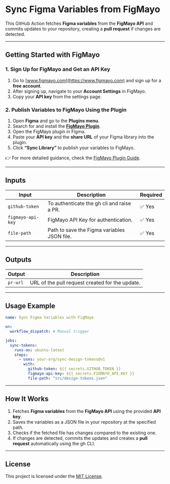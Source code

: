 # Sync Figma Variables from FigMayo

This GitHub Action fetches **Figma variables** from the **FigMayo API** and commits updates to your repository, creating a **pull request** if changes are detected.

---

## **Getting Started with FigMayo**

### **1. Sign Up for FigMayo and Get an API Key**

1. Go to [www.figmayo.com](https://www.figmayo.com) and sign up for a **free account**.
2. After signing up, navigate to your **Account Settings** in FigMayo.
3. Copy your **API key** from the settings page.

### **2. Publish Variables to FigMayo Using the Plugin**

1. Open **Figma** and go to the **Plugins menu**.
2. Search for and install the [**FigMayo Plugin**](https://www.figma.com/community/plugin/1426513201495859669).
3. Open the FigMayo plugin in Figma.
4. Paste your **API key** and the **share URL** of your Figma library into the plugin.
5. Click **“Sync Library”** to publish your variables to FigMayo.

👉 For more detailed guidance, check the [FigMayo Plugin Guide](https://help.figmayo.com/sites/PUCaV8RF/FigMayo-How-To-Guide/c/277:869?).

---

## **Inputs**

| Input             | Description                                 | Required |
| ----------------- | ------------------------------------------- | -------- |
| `github-token`    | To authenticate the gh cli and raise a PR.  | ✅ Yes   |
| `figmayo-api-key` | FigMayo API Key for authentication.         | ✅ Yes   |
| `file-path`       | Path to save the Figma variables JSON file. | ✅ Yes   |

---

## **Outputs**

| Output   | Description                                     |
| -------- | ----------------------------------------------- |
| `pr-url` | URL of the pull request created for the update. |

---

## **Usage Example**

```yaml
name: Sync Figma Variables with FigMayo

on:
  workflow_dispatch: # Manual trigger

jobs:
  sync-tokens:
    runs-on: ubuntu-latest
    steps:
      - uses: your-org/sync-design-tokens@v1
        with:
          github-token: ${{ secrets.GITHUB_TOKEN }}
          figmayo-api-key: ${{ secrets.FIGMAYO_API_KEY }}
          file-path: "src/design-tokens.json"
```

---

## **How It Works**

1. Fetches **Figma variables** from the **FigMayo API** using the provided **API key**.
2. Saves the variables as a JSON file in your repository at the specified path.
3. Checks if the fetched file has changes compared to the existing one.
4. If changes are detected, commits the updates and creates a **pull request** automatically using the gh CLI.

---

## **License**

This project is licensed under the [MIT License](LICENSE).
